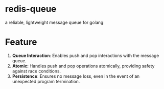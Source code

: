 # redis-queue

a reliable, lightweight message queue for golang

# Feature
1. **Queue Interaction**: Enables push and pop interactions with the message queue.
2. **Atomic**: Handles push and pop operations atomically, providing safety against race conditions.
3. **Persistence**: Ensures no message loss, even in the event of an unexpected program termination.
